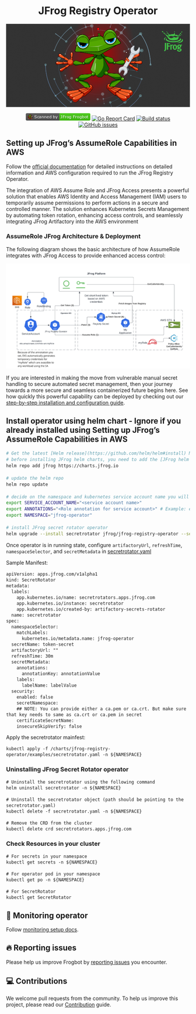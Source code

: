 
<div align="center">

# JFrog Registry Operator

[![JFrog Registry Operator](config/images/frogbot-intro.png)](#readme)

[![Scanned by JFrog Registry Operator](config/images/frogbot-badge.png)](https://github.com/jfrog/jfrog-registry-operator#readme)
[![Go Report Card](https://goreportcard.com/badge/github.com/jfrog/jfrog-registry-operator)](https://goreportcard.com/report/github.com/jfrog/jfrog-registry-operator)
[![Build status](https://github.com/jfrog/jfrog-registry-operator/actions/workflows/test.yml/badge.svg?branch=master)](https://github.com/jfrog/jfrog-registry-operator/actions/workflows/test.yml?branch=master)
[![GitHub issues](https://img.shields.io/github/issues/jfrog/jfrog-registry-operator)](https://github.com/jfrog/jfrog-registry-operator/issues)

</div>

## Setting up JFrog’s AssumeRole Capabilities in AWS

Follow the [official documentation](https://jfrog.com/help/r/jfrog-installation-setup-documentation/passwordless-access-for-amazon-eks) for detailed instructions on detailed information and AWS configuration required to run the JFrog Registry Operator.

The integration of AWS Assume Role and JFrog Access presents a powerful solution that enables AWS Identity and Access Management  (IAM) users to temporarily assume permissions to perform actions in a secure and controlled manner. The solution enhances Kubernetes Secrets Management by automating token rotation, enhancing access controls, and seamlessly integrating JFrog Artifactory into the AWS environment

### AssumeRole JFrog Architecture & Deployment

The following diagram shows the basic architecture of how AssumeRole integrates with JFrog Access to provide enhanced access control:

![image](./config/images/secretrotator.png)

If you are interested in making the move from vulnerable manual secret handling to secure automated secret management, then your journey towards a more secure and seamless containerized future begins here. See how quickly this powerful capability can be deployed by checking out our [step-by-step installation and configuration guide](https://jfrog.com/help/r/jfrog-installation-setup-documentation/passwordless-access-for-amazon-eks).

## Install operator using helm chart - Ignore if you already installed using Setting up JFrog’s AssumeRole Capabilities in AWS

```bash
# Get the latest [Helm release](https://github.com/helm/helm#install) Note: (only V3 is supported)
# before installing JFrog helm charts, you need to add the [JFrog helm repository](https://charts.jfrog.io) to your helm client.
helm repo add jfrog https://charts.jfrog.io

# update the helm repo
helm repo update

# decide on the namespace and kubernetes service account name you will want to create
export SERVICE_ACCOUNT_NAME="<service account name>"
export ANNOTATIONS="<Role annotation for service account>" # Example: eks.amazonaws.com/role-arn: arn:aws:iam::000000000000:role/jfrog-operator-role
export NAMESPACE="jfrog-operator"

# install JFrog secret rotator operator
helm upgrade --install secretrotator jfrog/jfrog-registry-operator --set "serviceAccount.name=${SERVICE_ACCOUNT_NAME}" --set serviceAccount.annotations=${ANNOTATIONS}  --namespace  ${NAMESPACE} --create-namespace
```

Once operator is in running state, configure `artifactoryUrl`, `refreshTime`, `namespaceSelector`, and `secretMetadata` in [secretrotator.yaml](https://github.com/jfrog/jfrog-registry-operator/blob/master/charts/jfrog-registry-operator/examples/secretrotator.yaml)

Sample Manifest:

```
apiVersion: apps.jfrog.com/v1alpha1
kind: SecretRotator
metadata:
  labels:
    app.kubernetes.io/name: secretrotators.apps.jfrog.com
    app.kubernetes.io/instance: secretrotator
    app.kubernetes.io/created-by: artifactory-secrets-rotator
  name: secretrotator
spec:
  namespaceSelector:
    matchLabels:
      kubernetes.io/metadata.name: jfrog-operator
  secretName: token-secret
  artifactoryUrl: ""
  refreshTime: 30m
  secretMetadata:
    annotations:
      annotationKey: annotationValue
    labels:
      labelName: labelValue
  security:
    enabled: false
    secretNamespace:
    ## NOTE: You can provide either a ca.pem or ca.crt. But make sure that key needs to same as ca.crt or ca.pem in secret
    certificateSecretName:
    insecureSkipVerify: false
```

Apply the secretrotator mainfest:

```
kubectl apply -f /charts/jfrog-registry-operator/examples/secretrotator.yaml -n ${NAMESPACE}
```

### Uninstalling JFrog Secret Rotator operator

```shell
# Uninstall the secretrotator using the following command
helm uninstall secretrotator -n ${NAMESPACE}

# Uninstall the secretrotator object (path should be pointing to the secretrotator.yaml)
kubectl delete -f secretrotator.yaml -n ${NAMESPACE}

# Remove the CRD from the cluster
kubectl delete crd secretrotators.apps.jfrog.com
```

### Check Resources in your cluster

```shell
# For secrets in your namespace
kubectl get secrets -n ${NAMESPACE}

# For operator pod in your namespace
kubectl get po -n ${NAMESPACE}

# For SecretRotator
kubectl get SecretRotator
```

## 🤖 Monitoring operator

Follow [monitoring setup docs](./config/monitoring/).

## 🔥 Reporting issues

Please help us improve Frogbot by [reporting issues](https://github.com/jfrog/jfrog-registry-operator/issues/new/choose) you encounter.

<div id="contributions"></div>

## 💻 Contributions

We welcome pull requests from the community. To help us improve this project, please read our [Contribution](./CONTRIBUTING.md#-guidelines) guide.
